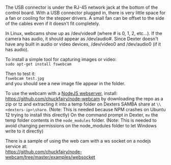 The USB connector is under the RJ-45 network jack at the bottom of the control board. With a USB connector plugged in, there is very little space for a fan or cooling for the stepper drivers. A small fan can be offset to the side of the cables even if it doesn't fit completely. 

In Linux, webcams show up as /dev/video# (where # is 0, 1, 2, etc...). If the camera has audio, it should appear as /dev/audio#. Since Dexter doesn't have any built in audio or video devices, /dev/video0 and /dev/audio0 (if it has audio).

To install a simple tool for capturing images or video:<BR>
`sudo apt-get install fswebcam`

Then to test it:<BR>
`fswebcam test.jpg`
<BR> and you should see a new image file appear in the folder. 

To use the webcam with a [NodeJS webserver](nodejs-webserver), install:<BR>
https://github.com/chuckfairy/node-webcam
by downloading the repo as a zip or tz and extracting it into a temp folder on Dexters SAMBA share at `\\<dexters-ip>\share`. (Note: This is needed because NPM crashes on Ubuntu 12 trying to install this directly) On the command prompt in Dexter, `mv` the temp folder contents in the `node_modules` folder. (Note: This is needed to avoid changing permissions on the node_modules folder to let Windows write to it directly)

There is a sample of using the web cam with a ws socket on a nodejs service at:<BR>
https://github.com/chuckfairy/node-webcam/tree/master/examples/websocket